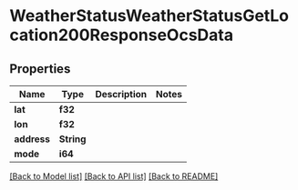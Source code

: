 # WeatherStatusWeatherStatusGetLocation200ResponseOcsData

## Properties

Name | Type | Description | Notes
------------ | ------------- | ------------- | -------------
**lat** | **f32** |  | 
**lon** | **f32** |  | 
**address** | **String** |  | 
**mode** | **i64** |  | 

[[Back to Model list]](../README.md#documentation-for-models) [[Back to API list]](../README.md#documentation-for-api-endpoints) [[Back to README]](../README.md)


